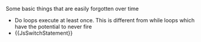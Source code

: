 Some basic things that are easily forgotten over time

* Do loops execute at least once. This is different from while loops which have the potential to never fire
* {{JsSwitchStatement}}